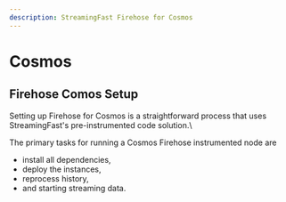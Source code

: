 ```yaml
---
description: StreamingFast Firehose for Cosmos
---
```


# Cosmos

## Firehose Comos Setup

Setting up Firehose for Cosmos is a straightforward process that uses StreamingFast's pre-instrumented code solution.\


The primary tasks for running a Cosmos Firehose instrumented node are&#x20;

* install all dependencies,&#x20;
* deploy the instances,
* reprocess history,&#x20;
* and starting streaming data.
